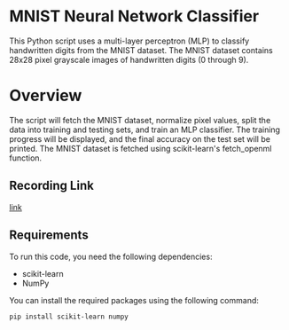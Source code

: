# MNIST Neural Network Classifier

This Python script uses a multi-layer perceptron (MLP) to classify handwritten digits from the MNIST dataset. The MNIST dataset contains 28x28 pixel grayscale images of handwritten digits (0 through 9).

# Overview
The script will fetch the MNIST dataset, normalize pixel values, split the data into training and testing sets, and train an MLP classifier. The training progress will be displayed, and the final accuracy on the test set will be printed.
The MNIST dataset is fetched using scikit-learn's fetch_openml function.

## Recording Link
[link](https://drive.google.com/drive/folders/1j8dxdIk-yS2lx3HewK9ifiThJKBI-gxM?usp=sharing)

## Requirements

To run this code, you need the following dependencies:

- scikit-learn
- NumPy

You can install the required packages using the following command:

```bash
pip install scikit-learn numpy
```
